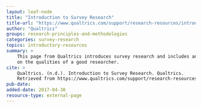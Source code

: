 ```yaml
---
layout: leaf-node
title: "Introduction to Survey Research"
title-url: "https://www.qualtrics.com/support/research-resources/introduction-survey-research/"
author: "Qualtrics"
groups: research-principles-and-methodologies
categories: survey-research
topics: introductory-resources
summary: >
    This page from Qualtrics introduces survey research and includes an essay by Scott Smith, PhD,
    on the qualities of a good researcher.
cite: >
    Qualtrics. (n.d.). Introduction to Survey Research. Qualtrics.
    Retrieved from https://www.qualtrics.com/support/research-resources/introduction-survey-research/
pub-date:
added-date: 2017-04-30
resource-type: external-page
---
```

